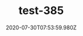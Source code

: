 ---
title: test-385
date: 2020-07-30T07:53:59.980Z
banner_subcontent: asdfsf
category: Fact sheets
focus: Support for leaders, colleagues and staff
role: Line manager/supervisor
organisation_size: Large (250+ employees)
industry: Recruitment & HR
content: Lorem ipsum dolor sit amet, consectetur adipiscing elit, sed do eiusmod tempor incididunt ut labore et dolore magna aliqua. Ut enim ad minim veniam, quis nostrud exercitation ullamco laboris nisi ut aliquip ex ea commodo consequat. Duis aute irure dolor in reprehenderit in voluptate velit esse cillum dolore eu fugiat nulla pariatur. Excepteur sint occaecat cupidatat non proident, sunt in culpa qui officia deserunt mollit anim id est laborum.
---